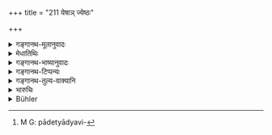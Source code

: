 +++
title = "211 येषाञ् ज्येष्ठः"

+++

<details><summary>गङ्गानथ-मूलानुवादः</summary>

If the eldest or the youngest of the brothers should be deprived of his shares,—or if either of them dies,—his share does not become lost.—(211)
</details>

<details><summary>मेधातिथिः</summary>

**येषां** भ्रातॄणां **ज्येष्ट्ःअः कनिष्ठो वा** भ्राता **अंशप्रदानाद् धीयते **। अंशप्रदानं विभागकालः । हीयते पातित्याद्यविभागार्थं[^५५९] च हेतुम् आसादयेत् । **म्रियेत** वा । **तस्य भागो न लुप्यते** । तस्येयं प्रतिपत्तिः ॥ ९.२११ ॥


[^५५९]:
     M G: pādetyādyavi-
</details>

<details><summary>गङ्गानथ-भाष्यानुवादः</summary>

If among the brothers, ‘*the eldest or the youngest*’ brother ‘should be
*deprived of his share*’—by being found to be debarred on account of
having become an out-east or stone such disability,—or ‘*if he dies*’—‘*his share does not become lost*’;—how this share shall be disposed of is explained in the following verse.—(211)
</details>

<details><summary>गङ्गानथ-टिप्पन्यः</summary>

‘*Hīyetāṃśapradānataḥ*,’—‘On account of having become an outcast and so forth’ (Medhātithi),—‘by becoming an ascetic’ (Kullūka and Nandana),—‘by having emigrated’ (Nandana),—‘by becoming an eunuch after the first partition’ (Nārāyaṇa).

‘*Bhāgo na lupyate*.’—‘His share must not be divided by his co-parceners among themselves’ (Nārāyaṇa); ‘the disposal of his share is prescribed in the next verse’ (Medhātithi, Rāghavānanda).

This verse is quoted in *Mitākṣarā* (2. 139), which explains the meaning as follows:—‘among united brothers, if, at the time of partition, one—either the eldest or the middle or the youngest—should happen to be disqualified from receiving his share—either by entering another stage of life or by committing such heinous sins as the killing of a Brāhmaṇa, or if he happen to die,—then his share is not lost, *i*. *e*., it has to be set aside, and not divided among his co-parceners’.

It is quoted in *Madanapārijāta* (p. 678), which adds the same explanation as *Mitākṣarā*; but as grounds of disqualification, it mentions ‘entering of another life-stage or becoming an outcast’; it adds that the next verse lays down what is to be done with the share thus set aside.

It is quoted in *Aparārka* (p. 749), which explains ‘*amṣhapradāna*’ as
*partition*; and points out that ‘*hīyate*’ means disqualification by
reason of ‘renunciation’, ‘becoming an outcast’ and so forth; his share however is not lost, does not disappear,—it has to be determined and disposed of as laid down in the next verse.

It is quoted in *Vivādaratnākara* (p. 601), which explains as follows:—‘Hence among united brothers, if anyone should take to renunciation, or by some such cause become deprived of his share, or should happen to die, his share does not disappear’;—and in *Dāyatattva* (p. 55).

It is quoted in *Vyavahāramayūkha* (p. 67), which explains ‘*hīyate*’ as ‘by reason of entering another state or becoming an outcast—and in
*Parāśaramādhava* (Vyavahāra, p. 362), which adds the following
explanation:—‘Among united brothers, who are sons of different mothers, if any one,—either the eldest or the middle or the youngest—should be deprived of his share at the time of partition—by reason of his having gone to a foreign country and such other causes—his share does not disappear; it has to be set aside, and not divided among the co-parceners.’
</details>

<details><summary>गङ्गानथ-तुल्य-वाक्यानि</summary>

**(verses 9.211-212)  
**

*Viṣṇu* (17.17).—‘A re-united co-parcener shall take the share of his
re-united co-parcener who has died without issue; and a uterine brother that of his uterine brother; and they shall give the shares of their deceased co-parceners and uterine brothers to the sons of the latter.’

*Yājñavalkya* (2.138).—‘Between two re-united co-parceners, if one
should die, the other shall take his share; hut in the event of a posthumous son being born to the former, the living co-parcener shall make over the dead father’s share to that son. Similarly in the case of two re-united uterine brothers.’

*Bṛhaspati* (25.74-76).—‘When anyone brother should die, or anyhow
renounce worldly interests, his share is not lost; it is allotted to his uterine brother. If there be a sister, she is entitled to a share of his property. This is the law regarding the property of one destitute of issue, and who has left no wife or father. When two co-parceners have again become united, they shall mutually inherit their property.’

*Śaṅkha* (Vivādaratnākara, p. 603).—‘Among brothers, if anyone, without
issue, should renounce the world, or die,—the remaining brothers shall divide among themselves all his property, except the *strīdhana*.’

*Kātyāyana* (Do., p. 605).—‘The shares of re-united co-parceners shall
be taken by re-united co-parceners; those of brothers living separately by those living separately;—in both cases, if there is no wife or other heir.’
</details>

<details><summary>भारुचिः</summary>

प्रोषितस्य मृतस्य वा भागम् उद्धृत्य ॥ ९.२११ ॥
</details>

<details><summary>Bühler</summary>

211	If the eldest or the youngest (brother) is deprived of his share, or if either of them dies, his share is not lost (to his immediate heirs).
</details>
